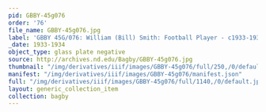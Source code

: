 ```yaml
---
pid: GBBY-45g076
order: '76'
file_name: GBBY-45g076.jpg
label: 'GBBY 45G/076: William (Bill) Smith: Football Player - c1933-1934'
_date: 1933-1934
object_type: glass plate negative
source: http://archives.nd.edu/Bagby/GBBY-45g076.jpg
thumbnail: "/img/derivatives/iiif/images/GBBY-45g076/full/250,/0/default.jpg"
manifest: "/img/derivatives/iiif/images/GBBY-45g076/manifest.json"
full: "/img/derivatives/iiif/images/GBBY-45g076/full/1140,/0/default.jpg"
layout: generic_collection_item
collection: bagby
---
```


